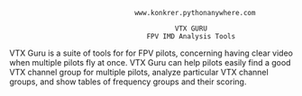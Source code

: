                                    www.konkrer.pythonanywhere.com

                                             VTX GURU     
                                      FPV IMD Analysis Tools



VTX Guru is a suite of tools for for FPV pilots, concerning having clear video when multiple pilots fly at once. 
VTX Guru can help pilots easily find a good VTX channel group for multiple pilots, analyze particular 
VTX channel groups, and show tables of frequency groups and their scoring.

